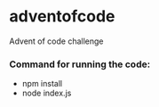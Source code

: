 # adventofcode
Advent of code challenge
### Command for running the code:
- npm install
- node index.js
